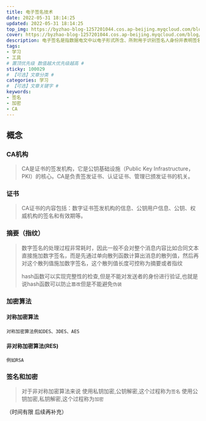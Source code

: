 ```yaml
---
title: 电子签名技术
date: 2022-05-31 18:14:25
updated: 2022-05-31 18:14:25
top_img: https://byzhao-blog-1257201044.cos.ap-beijing.myqcloud.com/blog/2022531-qm159ol8gfd6c2f349c3586c55bf34132e51fb0ac2.jpeg
cover: https://byzhao-blog-1257201044.cos.ap-beijing.myqcloud.com/blog/2022531-qm159ol8gfd6c2f349c3586c55bf34132e51fb0ac2.jpeg
description: 电子签名是指数据电文中以电子形式所含、所附用于识别签名人身份并表明签名人认可其中内容的数据。通俗点说，电子签名就是通过密码技术对电子文档的电子形式的签名，并非是书面签名的数字图像化，它类似于手写签名或印章，也可以说它就是电子印章。
tags:
- 学习
- 工具
# 置顶优先级 数值越大优先级越高 #
sticky: 100029
# 【可选】文章分类 #
categories: 学习
# 【可选】文章关键字 #
keywords:
- 签名
- 加密
- CA
---
```


## 概念

### CA机构
> CA是证书的签发机构，它是公钥基础设施（Public Key Infrastructure，PKI）的核心。CA是负责签发证书、认证证书、管理已颁发证书的机关。

### 证书
> CA证书的内容包括：数字证书签发机构的信息、公钥用户信息、公钥、权威机构的签名和有效期等。

### 摘要（指纹）
> 数字签名的处理过程非常耗时，因此一般不会对整个消息内容比如合同文本直接施加数字签名，而是先通过单向散列函数计算出消息的散列值，然后再对这个散列值施加数字签名，这个散列值长度可控称为摘要或者指纹
>
> hash函数可以实现完整性的检查,但是不能对发送者的身份进行验证,也就是说hash函数可以防止`篡改`但是不能避免`伪装`

### 加密算法
#### 对称加密算法
    对称加密算法例如DES、3DES、AES

#### 非对称加密算法(RES)
    例如RSA

### 签名和加密
> 对于非对称加密算法来说
> 使用私钥加密,公钥解密,这个过程称为`签名`
> 使用公钥加密,私钥解密,这个过程称为`加密`


（时间有限 后续再补充）

